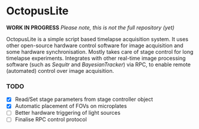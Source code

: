 # OctopusLite

**WORK IN PROGRESS**
*Please note, this is not the full repository (yet)*


OctopusLite is a simple script based timelapse acquisition system. It uses other open-source hardware control software for image acquisition and some hardware synchronisation. Mostly takes care of stage control for long timelapse experiments. Integrates with other real-time image processing software (such as *Sequitr* and *BayesianTracker*) via RPC, to enable remote (automated) control over image acquisition.

### TODO
+ [x] Read/Set stage parameters from stage controller object
+ [x] Automatic placement of FOVs on microplates
+ [ ] Better hardware triggering of light sources
+ [ ] Finalise RPC control protocol
